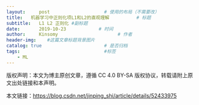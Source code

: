 ```yaml
---
layout:     post                    # 使用的布局（不需要改）
title:   机器学习中正则化项L1和L2的直观理解          # 标题 
subtitle:   L1 L2 正则化 #副标题
date:       2019-10-23            # 时间
author:     Kinsomy                      # 作者
header-img:    #这篇文章标题背景图片
catalog: true                       # 是否归档
tags:                               #标签
    - ML
---
```

版权声明：本文为博主原创文章，遵循 CC 4.0 BY-SA 版权协议，转载请附上原文出处链接和本声明。

本文链接：https://blog.csdn.net/jinping_shi/article/details/52433975

